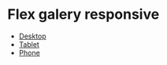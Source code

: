 # Flex galery responsive
- [Desktop](./desktop-fg.png)
- [Tablet](./tablet-fg.png)
- [Phone](./phone-fg.png)